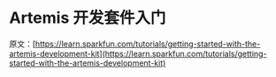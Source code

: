 # Artemis 开发套件入门

原文：[https://learn.sparkfun.com/tutorials/getting-started-with-the-artemis-development-kit](https://learn.sparkfun.com/tutorials/getting-started-with-the-artemis-development-kit)